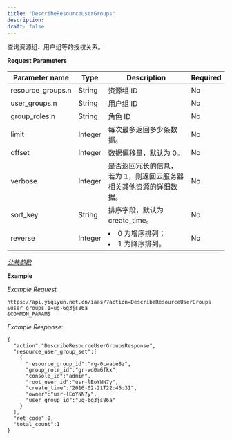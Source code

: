 ```yaml
---
title: "DescribeResourceUserGroups"
description: 
draft: false
---
```




查询资源组、用户组等的授权关系。

**Request Parameters**

| Parameter name | Type | Description | Required |
| --- | --- | --- | --- |
| resource_groups.n | String | 资源组 ID | No |
| user_groups.n | String | 用户组 ID | No |
| group_roles.n | String | 角色 ID | No |
| limit | Integer | 每次最多返回多少条数据。 | No |
| offset | Integer | 数据偏移量，默认为 0。 | No |
| verbose | Integer | 是否返回冗长的信息，若为 1，则返回云服务器相关其他资源的详细数据。 | No |
| sort_key | String | 排序字段，默认为 create_time。 | No |
| reverse | Integer | <li>0 为增序排列；<li>1 为降序排列。 | No |

[_公共参数_](../../../parameters/)

**Example**

_Example Request_

```
https://api.yiqiyun.net.cn/iaas/?action=DescribeResourceUserGroups
&user_groups.1=ug-6g3js86a
&COMMON_PARAMS
```

_Example Response_:

```
{
  "action":"DescribeResourceUserGroupsResponse",
  "resource_user_group_set":[
    {
      "resource_group_id":"rg-0cwabe8z",
      "group_role_id":"gr-wd0m6fkx",
      "console_id":"admin",
      "root_user_id":"usr-lEoYNN7y",
      "create_time":"2016-02-21T22:45:31",
      "owner":"usr-lEoYNN7y",
      "user_group_id":"ug-6g3js86a"
    }
  ],
  "ret_code":0,
  "total_count":1
}
```
